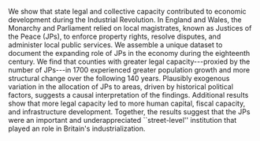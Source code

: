 We show that state legal and collective capacity contributed to economic development during the Industrial Revolution. In England and Wales, the Monarchy and Parliament relied on local magistrates, known as Justices of the Peace (JPs), to enforce property rights, resolve disputes, and administer local public services. We assemble a unique dataset to document the expanding role of JPs in the economy during the eighteenth century. We find that counties with greater legal capacity---proxied by the number of JPs---in 1700 experienced greater population growth and more structural change over the following 140 years. Plausibly exogenous variation in the allocation of JPs to areas, driven by historical political factors, suggests a causal interpretation of the findings. Additional results show that more legal capacity led to more human capital, fiscal capacity, and infrastructure development. Together, the results suggest that the JPs were an important and underappreciated ``street-level'' institution that played an role in Britain's industrialization. 
